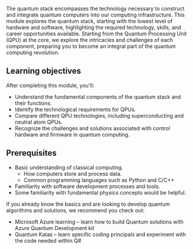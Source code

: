 
The quantum stack encompasses the technology necessary to construct and integrate quantum computers into our computing infrastructure. This module explores the quantum stack, starting with the lowest level of hardware and software, highlighting the required technology, skills, and career opportunities available. Starting from the Quantum Processing Unit (QPU) at the core, we explore the intricacies and challenges of each component, preparing you to become an integral part of the quantum computing revolution.

## Learning objectives

After completing this module, you'll:

- Understand the fundamental components of the quantum stack and their functions.  
- Identify the technological requirements for QPUs.
- Compare different QPU technologies, including superconducting and neutral atom QPUs.
- Recognize the challenges and solutions associated with control hardware and firmware in quantum computing.

## Prerequisites

- Basic understanding of classical computing.
  - How computers store and process data.
  - Common programming languages such as Python and C/C++
- Familiarity with software development processes and tools.
- Some familiarity with fundamental physics concepts would be helpful.

If you already know the basics and are looking to develop quantum algorithms and solutions, we recommend you check out:

- Microsoft Azure learning – learn how to build Quantum solutions with Azure Quantum Development kit
- Quantum Katas – learn specific coding principals and experiment with the code needed within Q#
